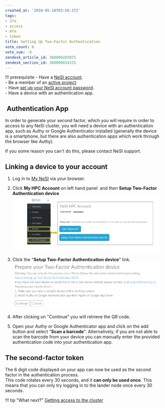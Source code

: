 ```yaml
---
created_at: '2018-05-18T03:56:37Z'
tags:
- 2fa
- access
- mfa
- token
title: Setting Up Two-Factor Authentication
vote_count: 6
vote_sum: -6
zendesk_article_id: 360000203075
zendesk_section_id: 360000034315
---
```


!!! prerequisite
    -  Have a [NeSI account](../../Getting_Started/Accounts-Projects_and_Allocations/Creating_a_NeSI_Account_Profile.md).  
    -  Be a member of an [active project](../../Getting_Started/Accounts-Projects_and_Allocations/Creating_a_NeSI_Account_Profile.md).  
    -  Have [set up your NeSI account password](../../Getting_Started/Accessing_the_HPCs/Setting_Up_and_Resetting_Your_Password.md).  
    -  Have a device with an authentication app.

##  Authentication App

In order to generate your second factor, which you will require in order
to access to any NeSI cluster, you will need a device with an
authentication app, such as Authy or Google Authenticator installed
(generally the device is a smartphone, but there are also authentication
apps which work through the browser like Authy).

If you some reason you can't do this, please contact NeSI support.

## Linking a device to your account

1. Log in to [My NeSI](https://my.nesi.org.nz) via your browser.

2. Click **My HPC Account** on left hand panel  and then **Setup
   Two-Factor Authentication device**  
   ![authentication\_factor\_setup.png](../../assets/images/Setting_Up_Two_Factor_Authentication.png)

3. Click the "**Setup Two-Factor Authentication device**" link.  
   ![set\_up\_2fa\_device.png](../../assets/images/Setting_Up_Two_Factor_Authentication_0.png)

4. After clicking on "Continue" you will retrieve the QR code.

5. Open your Authy or Google Authenticator app and click on the add
   button and select "**Scan a barcode**". Alternatively, if you are
   not able to scan the barcode from your device you can manually enter
   the provided authentication code into your authentication app.

## The second-factor token

The 6 digit code displayed on your app can now be used as the second
factor in the authentication process.  
This code rotates every 30 seconds, and it **can only be used once**.
This means that you can only try logging in to the lander node once
every 30 seconds.

!!! tip "What next?"
    [Getting access to the cluster](../../Getting_Started/Accessing_the_HPCs/Choosing_and_Configuring_Software_for_Connecting_to_the_Clusters.md)

